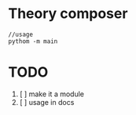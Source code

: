# Theory composer

    //usage
    pythom -m main

# TODO

1. [ ] make it a module
2. [ ] usage in docs